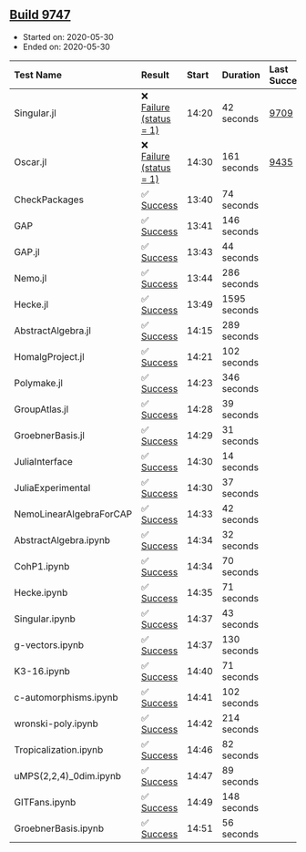 ## [Build 9747](https://oscarci.mathematik.uni-kl.de/job/oscar/9747/)

* Started on: 2020-05-30
* Ended on: 2020-05-30

| Test Name    | Result | Start | Duration | Last Success | First Failure |
|:-------------|:-------|:------|:---------|:-------------|:--------------|
| Singular.jl | ❌ [Failure (status = 1)](https://oscarci.mathematik.uni-kl.de/job/oscar/9747/artifact/logs/build-9747/Singular.jl.log) | 14:20 | 42 seconds | [9709](https://oscarci.mathematik.uni-kl.de/job/oscar/9709/) | [9710](https://oscarci.mathematik.uni-kl.de/job/oscar/9710/) |
| Oscar.jl | ❌ [Failure (status = 1)](https://oscarci.mathematik.uni-kl.de/job/oscar/9747/artifact/logs/build-9747/Oscar.jl.log) | 14:30 | 161 seconds | [9435](https://oscarci.mathematik.uni-kl.de/job/oscar/9435/) | [9436](https://oscarci.mathematik.uni-kl.de/job/oscar/9436/) |
| CheckPackages | ✅ [Success](https://oscarci.mathematik.uni-kl.de/job/oscar/9747/artifact/logs/build-9747/CheckPackages.log) | 13:40 | 74 seconds |  |  |
| GAP | ✅ [Success](https://oscarci.mathematik.uni-kl.de/job/oscar/9747/artifact/logs/build-9747/GAP.log) | 13:41 | 146 seconds |  |  |
| GAP.jl | ✅ [Success](https://oscarci.mathematik.uni-kl.de/job/oscar/9747/artifact/logs/build-9747/GAP.jl.log) | 13:43 | 44 seconds |  |  |
| Nemo.jl | ✅ [Success](https://oscarci.mathematik.uni-kl.de/job/oscar/9747/artifact/logs/build-9747/Nemo.jl.log) | 13:44 | 286 seconds |  |  |
| Hecke.jl | ✅ [Success](https://oscarci.mathematik.uni-kl.de/job/oscar/9747/artifact/logs/build-9747/Hecke.jl.log) | 13:49 | 1595 seconds |  |  |
| AbstractAlgebra.jl | ✅ [Success](https://oscarci.mathematik.uni-kl.de/job/oscar/9747/artifact/logs/build-9747/AbstractAlgebra.jl.log) | 14:15 | 289 seconds |  |  |
| HomalgProject.jl | ✅ [Success](https://oscarci.mathematik.uni-kl.de/job/oscar/9747/artifact/logs/build-9747/HomalgProject.jl.log) | 14:21 | 102 seconds |  |  |
| Polymake.jl | ✅ [Success](https://oscarci.mathematik.uni-kl.de/job/oscar/9747/artifact/logs/build-9747/Polymake.jl.log) | 14:23 | 346 seconds |  |  |
| GroupAtlas.jl | ✅ [Success](https://oscarci.mathematik.uni-kl.de/job/oscar/9747/artifact/logs/build-9747/GroupAtlas.jl.log) | 14:28 | 39 seconds |  |  |
| GroebnerBasis.jl | ✅ [Success](https://oscarci.mathematik.uni-kl.de/job/oscar/9747/artifact/logs/build-9747/GroebnerBasis.jl.log) | 14:29 | 31 seconds |  |  |
| JuliaInterface | ✅ [Success](https://oscarci.mathematik.uni-kl.de/job/oscar/9747/artifact/logs/build-9747/JuliaInterface.log) | 14:30 | 14 seconds |  |  |
| JuliaExperimental | ✅ [Success](https://oscarci.mathematik.uni-kl.de/job/oscar/9747/artifact/logs/build-9747/JuliaExperimental.log) | 14:30 | 37 seconds |  |  |
| NemoLinearAlgebraForCAP | ✅ [Success](https://oscarci.mathematik.uni-kl.de/job/oscar/9747/artifact/logs/build-9747/NemoLinearAlgebraForCAP.log) | 14:33 | 42 seconds |  |  |
| AbstractAlgebra.ipynb | ✅ [Success](https://oscarci.mathematik.uni-kl.de/job/oscar/9747/artifact/logs/build-9747/AbstractAlgebra.ipynb.log) | 14:34 | 32 seconds |  |  |
| CohP1.ipynb | ✅ [Success](https://oscarci.mathematik.uni-kl.de/job/oscar/9747/artifact/logs/build-9747/CohP1.ipynb.log) | 14:34 | 70 seconds |  |  |
| Hecke.ipynb | ✅ [Success](https://oscarci.mathematik.uni-kl.de/job/oscar/9747/artifact/logs/build-9747/Hecke.ipynb.log) | 14:35 | 71 seconds |  |  |
| Singular.ipynb | ✅ [Success](https://oscarci.mathematik.uni-kl.de/job/oscar/9747/artifact/logs/build-9747/Singular.ipynb.log) | 14:37 | 43 seconds |  |  |
| g-vectors.ipynb | ✅ [Success](https://oscarci.mathematik.uni-kl.de/job/oscar/9747/artifact/logs/build-9747/g-vectors.ipynb.log) | 14:37 | 130 seconds |  |  |
| K3-16.ipynb | ✅ [Success](https://oscarci.mathematik.uni-kl.de/job/oscar/9747/artifact/logs/build-9747/K3-16.ipynb.log) | 14:40 | 71 seconds |  |  |
| c-automorphisms.ipynb | ✅ [Success](https://oscarci.mathematik.uni-kl.de/job/oscar/9747/artifact/logs/build-9747/c-automorphisms.ipynb.log) | 14:41 | 102 seconds |  |  |
| wronski-poly.ipynb | ✅ [Success](https://oscarci.mathematik.uni-kl.de/job/oscar/9747/artifact/logs/build-9747/wronski-poly.ipynb.log) | 14:42 | 214 seconds |  |  |
| Tropicalization.ipynb | ✅ [Success](https://oscarci.mathematik.uni-kl.de/job/oscar/9747/artifact/logs/build-9747/Tropicalization.ipynb.log) | 14:46 | 82 seconds |  |  |
| uMPS(2,2,4)_0dim.ipynb | ✅ [Success](https://oscarci.mathematik.uni-kl.de/job/oscar/9747/artifact/logs/build-9747/uMPS-2-2-4-_0dim.ipynb.log) | 14:47 | 89 seconds |  |  |
| GITFans.ipynb | ✅ [Success](https://oscarci.mathematik.uni-kl.de/job/oscar/9747/artifact/logs/build-9747/GITFans.ipynb.log) | 14:49 | 148 seconds |  |  |
| GroebnerBasis.ipynb | ✅ [Success](https://oscarci.mathematik.uni-kl.de/job/oscar/9747/artifact/logs/build-9747/GroebnerBasis.ipynb.log) | 14:51 | 56 seconds |  |  |
